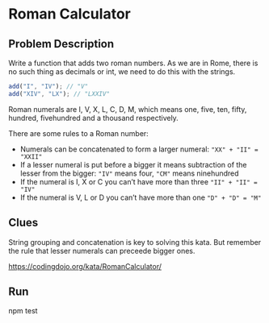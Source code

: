 # Roman Calculator

## Problem Description

Write a function that adds two roman numbers. As we are in Rome, there is no such thing as decimals or int, we need to do this with the strings.

```javascript
add("I", "IV"); // "V"
add("XIV", "LX"); // "LXXIV"
```

Roman numerals are I, V, X, L, C, D, M, which means one, five, ten, fifty, hundred, fivehundred and a thousand respectively.

There are some rules to a Roman number:
- Numerals can be concatenated to form a larger numeral: `"XX" + "II" = "XXII"`
- If a lesser numeral is put before a bigger it means subtraction of the lesser from the bigger: `"IV"` means four, `"CM"` means ninehundred
- If the numeral is I, X or C you can’t have more than three `"II" + "II" = "IV"`
- If the numeral is V, L or D you can’t have more than one `"D" + "D" = "M"`

## Clues

String grouping and concatenation is key to solving this kata. But remember the rule that lesser numerals can preceede bigger ones.

https://codingdojo.org/kata/RomanCalculator/

## Run
npm test
